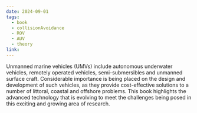 ```yaml
---
date: 2024-09-01
tags:
  - book
  - collisionAvoidance
  - ROV
  - AUV
  - theory
link:
---
```

Unmanned marine vehicles (UMVs) include autonomous underwater vehicles, remotely operated vehicles, semi-submersibles and unmanned surface craft. Considerable importance is being placed on the design and development of such vehicles, as they provide cost-effective solutions to a number of littoral, coastal and offshore problems. This book highlights the advanced technology that is evolving to meet the challenges being posed in this exciting and growing area of research.